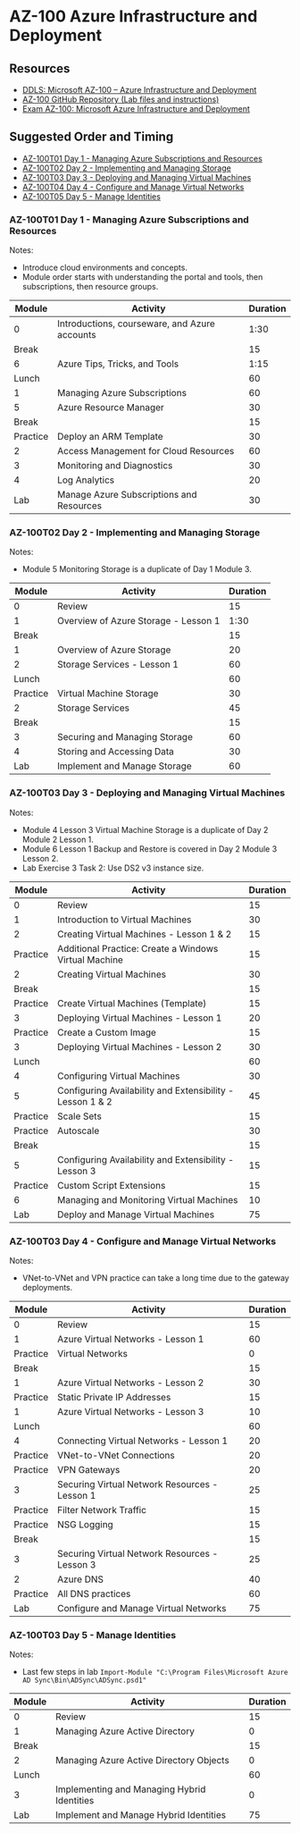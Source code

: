 # AZ-100 Azure Infrastructure and Deployment

## Resources

* [DDLS: Microsoft AZ-100 – Azure Infrastructure and Deployment](https://www.ddls.com.au/courses/microsoft/azure/microsoft-az-100-azure-infrastructure-and-deployment/)
* [AZ-100 GitHub Repository (Lab files and instructions)](https://github.com/MicrosoftLearning/AZ-100-MicrosoftAzureInfrastructureDeployment)
* [Exam AZ-100: Microsoft Azure Infrastructure and Deployment](https://www.microsoft.com/en-us/learning/exam-az-100.aspx)

## Suggested Order and Timing

* [AZ-100T01 Day 1 - Managing Azure Subscriptions and Resources](#day1)
* [AZ-100T02 Day 2 - Implementing and Managing Storage](#day2)
* [AZ-100T03 Day 3 - Deploying and Managing Virtual Machines](#day3)
* [AZ-100T04 Day 4 - Configure and Manage Virtual Networks](#day4)
* [AZ-100T05 Day 5 - Manage Identities](#day5)

<a id="day1"></a>
### AZ-100T01 Day 1 - Managing Azure Subscriptions and Resources

Notes:

* Introduce cloud environments and concepts.
* Module order starts with understanding the portal and tools, then subscriptions, then resource groups.

|Module|Activity|Duration|
|-|-|-|
|0|Introductions, courseware, and Azure accounts|1:30|
|Break||15|
|6|Azure Tips, Tricks, and Tools|1:15|
|Lunch||60|
|1|Managing Azure Subscriptions|60|
|5|Azure Resource Manager|30|
|Break||15|
|Practice|Deploy an ARM Template|30|
|2|Access Management for Cloud Resources|60|
|3|Monitoring and Diagnostics|30|
|4|Log Analytics|20|
|Lab|Manage Azure Subscriptions and Resources|30|

<a id="day2"></a>
### AZ-100T02 Day 2 - Implementing and Managing Storage

Notes:

* Module 5 Monitoring Storage is a duplicate of Day 1 Module 3.

|Module|Activity|Duration|
|-|-|-|
|0|Review|15|
|1|Overview of Azure Storage - Lesson 1|1:30|
|Break||15|
|1|Overview of Azure Storage|20|
|2|Storage Services - Lesson 1|60|
|Lunch||60|
|Practice|Virtual Machine Storage|30|
|2|Storage Services|45|
|Break||15|
|3|Securing and Managing Storage|60|
|4|Storing and Accessing Data|30|
|Lab|Implement and Manage Storage|60|

<a id="day3"></a>
### AZ-100T03 Day 3 - Deploying and Managing Virtual Machines

Notes:

* Module 4 Lesson 3 Virtual Machine Storage is a duplicate of Day 2 Module 2 Lesson 1.
* Module 6 Lesson 1 Backup and Restore is covered in Day 2 Module 3 Lesson 2.
* Lab Exercise 3 Task 2: Use DS2 v3 instance size.

|Module|Activity|Duration|
|-|-|-|
|0|Review|15|
|1|Introduction to Virtual Machines|30|
|2|Creating Virtual Machines - Lesson 1 & 2|15|
|Practice|Additional Practice: Create a Windows Virtual Machine|15|
|2|Creating Virtual Machines|30|
|Break||15|
|Practice|Create Virtual Machines (Template)|15|
|3|Deploying Virtual Machines - Lesson 1|20|
|Practice|Create a Custom Image|15|
|3|Deploying Virtual Machines - Lesson 2|30|
|Lunch||60|
|4|Configuring Virtual Machines|30|
|5|Configuring Availability and Extensibility - Lesson 1 & 2|45|
|Practice|Scale Sets|15|
|Practice|Autoscale|30|
|Break||15|
|5|Configuring Availability and Extensibility - Lesson 3|15|
|Practice|Custom Script Extensions|15|
|6|Managing and Monitoring Virtual Machines|10|
|Lab|Deploy and Manage Virtual Machines|75|

<a id="day4"></a>
### AZ-100T03 Day 4 - Configure and Manage Virtual Networks

Notes:

* VNet-to-VNet and VPN practice can take a long time due to the gateway deployments.

|Module|Activity|Duration|
|-|-|-|
|0|Review|15|
|1|Azure Virtual Networks - Lesson 1|60|
|Practice|Virtual Networks|0|
|Break||15|
|1|Azure Virtual Networks - Lesson 2|30|
|Practice|Static Private IP Addresses|15|
|1|Azure Virtual Networks - Lesson 3|10|
|Lunch||60|
|4|Connecting Virtual Networks - Lesson 1|20|
|Practice|VNet-to-VNet Connections|20|
|Practice|VPN Gateways|20|
|3|Securing Virtual Network Resources - Lesson 1|25|
|Practice|Filter Network Traffic|15|
|Practice|NSG Logging|15|
|Break||15|
|3|Securing Virtual Network Resources - Lesson 3|25|
|2|Azure DNS|40|
|Practice|All DNS practices|60|
|Lab|Configure and Manage Virtual Networks|75|

<a id="day5"></a>
### AZ-100T03 Day 5 - Manage Identities

Notes:

* Last few steps in lab `Import-Module "C:\Program Files\Microsoft Azure AD Sync\Bin\ADSync\ADSync.psd1"`

|Module|Activity|Duration|
|-|-|-|
|0|Review|15|
|1|Managing Azure Active Directory|0|
|Break||15|
|2|Managing Azure Active Directory Objects|0|
|Lunch||60|
|3|Implementing and Managing Hybrid Identities|0|
|Lab|Implement and Manage Hybrid Identities|75|



